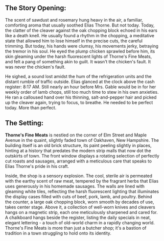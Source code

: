 ## The Story Opening:

The scent of sawdust and rosemary hung heavy in the air, a familiar, comforting aroma that usually soothed Elias Thorne. But not today. Today, the clatter of the cleaver against the oak chopping block echoed in his ears like a death knell. He usually found a rhythm in the chopping, a meditative state that allowed him to lose himself in the precise cuts, the careful trimming. But today, his hands were clumsy, his movements jerky, betraying the tremor in his soul. He eyed the plump chicken sprawled before him, its skin gleaming under the harsh fluorescent lights of Thorne's Fine Meats, and felt a pang of something akin to guilt. It wasn't the chicken's fault. It was never the chicken's fault.

He sighed, a sound lost amidst the hum of the refrigeration units and the distant rumble of traffic outside. Elias glanced at the clock above the cash register: 8:17 AM. Still nearly an hour before Mrs. Gable would be in for her weekly order of lamb chops, still too much time to stew in his own anxieties. He ran a calloused hand over his thinning, salt-and-pepper hair and picked up the cleaver again, trying to focus, to breathe. He needed to be perfect today. More than perfect.

## The Setting:

**Thorne's Fine Meats** is nestled on the corner of Elm Street and Maple Avenue in the quaint, slightly faded town of Oakhaven, New Hampshire. The building itself is an old brick structure, its paint peeling slightly in places, hinting at a history that predates the modern strip malls that now dot the outskirts of town. The front window displays a rotating selection of perfectly cut roasts and sausages, arranged with a meticulous care that speaks to Elias Thorne's pride in his craft.

Inside, the shop is a sensory explosion. The cool, sterile air is permeated with the earthy scent of raw meat, tempered by the fragrant herbs that Elias uses generously in his homemade sausages. The walls are lined with gleaming white tiles, reflecting the harsh fluorescent lighting that illuminates the display cases filled with cuts of beef, pork, lamb, and poultry. Behind the counter, a large oak chopping block, worn smooth by decades of use, takes center stage. Above it, a collection of well-worn knives and cleavers hangs on a magnetic strip, each one meticulously sharpened and cared for. A chalkboard hangs beside the register, listing the daily specials in neat, elegant lettering - a touch of old-world charm in a rapidly changing world. Thorne's Fine Meats is more than just a butcher shop; it's a bastion of tradition in a town struggling to hold onto its identity.
